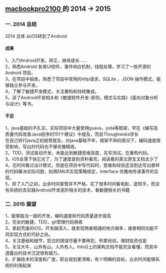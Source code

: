 [macbookpro2100 ](https://github.com/macbookpro2100) 的 2014 -> 2015
-------------
### 一. 2014 总结  
2014 总体 从iOS转到了Android  
#### 成果
1，入门Android开发，转正，继续成长……  
2，熟悉Android 各类UI控件，事件响应机制，线程处理。学习了一些开源的Android 项目。  
3，在项目中锻炼，熟悉了项目中常用的http请求，SQLite ，JSON 操作模式，能够独立参与开发。  
4，了解了敏捷开发模式，关注重构和持续集成。  
5，读了Android开发相关和《敏捷软件开发-原则，模式与实践》《面向对象分析与设计》等书。  

#### 不足
1，java基础的不扎实。实际项目中大量使用guava，joda等框架，早在《编写高质量代码改善Java程序的151个建议》中提及，而且Thoughwoks学长  
在自己转行java之初就曾提及，对java基础不牢，框架不熟的情况下，编码速度很受影响，写出的代码也不够优雅精炼。  
2，TDD，测试驱动开发，未能达到敏捷思维高度，先写测试，在重构代码。  
3，iOS全落下快忘光了，为了速度查到资料看完，阅读看的英文原生文档太少了  
4，花时间看过设计模式，但是在项目中写代码时，思维和经验还没到达写出那样的代码解决实际问题，如用EMUE实现策略绑定，Interface
优雅地传递事件的实现。  
5，除了入门之初，业余时间掌管并不严格，花了很多时间看电影，逛知乎。而没有系统的去实践Android开发高阶相关的技术，看敏捷相关的书籍  
 
### 二. 2015 展望
1，能够独当一面的开发，编码速度和代码质量逐步提高  
2，完全的敏捷，TDD，git管理代码熟练  
3，拿起荒废的iOS，开发越深入，就发现两者相通的地方越多，或者相同功能不同实现方式的巧妙之处。  
4，关注基础和细节，犯过的错误尽量不要再犯，积累经验。理财投资也是  
5，关注大牛，山外有山，人外有人。InfoQ上的架构文档不能完全看懂，而其中透露出的技术沉淀很有威力。  
6，扩展技术的深度和广度，职业规划更清晰，有个明确的目标，业余时间能够系统的利用起来  